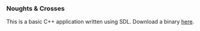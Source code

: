 ### Noughts & Crosses ###

This is a basic C++ application written using SDL.
Download a binary [here](http://dl.dropbox.com/u/579944/noughts_crosses_builds/v0.0.4.zip).
